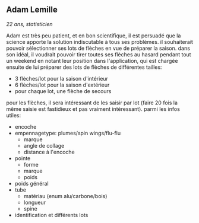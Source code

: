 Adam Lemille
------------

_22 ans, statisticien_

Adam est très peu patient, et en bon scientifique, il est persuadé que la science apporte la solution indiscutable à tous ses problèmes. il souhaiterait pouvoir sélectionner ses lots de flèches en vue de préparer la saison.
dans son idéal, il voudrait pouvoir tirer toutes ses flèches au hasard pendant tout un weekend en notant leur position dans l'application, qui est chargée ensuite de lui préparer des lots de flèches de différentes tailles:

- 3 flèches/lot pour la saison d'intérieur
- 6 flèches/lot pour la saison d'extérieur
- pour chaque lot, une flèche de secours

pour les flèches, il sera intéressant de les saisir par lot (faire 20 fois la même saisie est fastidieux et pas vraiment intéressant). parmi les infos utiles:

- encoche
- empennagetype: plumes/spin wings/flu-flu
  * marque
  * angle de collage
  * distance à l'encoche
- pointe
  * forme
  * marque
  * poids
- poids général
- tube
  * matériau (enum alu/carbone/bois)
  * longueur
  * spine
- identification et différents lots
